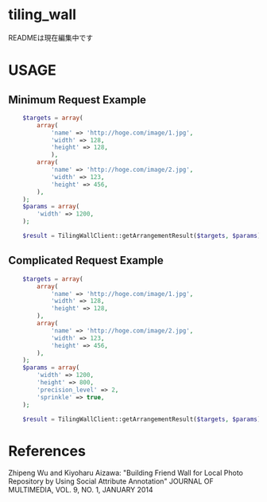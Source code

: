 tiling_wall
===========

READMEは現在編集中です

# USAGE

## Minimum Request Example

```php
	$targets = array(
		array(
			'name' => 'http://hoge.com/image/1.jpg',
			'width' => 128,
			'height' => 128,
			),
		array(
			'name' => 'http://hoge.com/image/2.jpg',
			'width' => 123,
			'height' => 456,
		),
	);
	$params = array(
		'width' => 1200,
	);

	$result = TilingWallClient::getArrangementResult($targets, $params);
```

## Complicated Request Example

```php
	$targets = array(
		array(
			'name' => 'http://hoge.com/image/1.jpg',
			'width' => 128,
			'height' => 128,
		),
		array(
			'name' => 'http://hoge.com/image/2.jpg',
			'width' => 123,
			'height' => 456,
		),
	);
	$params = array(
		'width' => 1200,
		'height' => 800,
		'precision_level' => 2,
		'sprinkle' => true,
	);

	$result = TilingWallClient::getArrangementResult($targets, $params);
```

# References

Zhipeng Wu and Kiyoharu Aizawa: "Building Friend Wall for Local Photo Repository by Using Social Attribute Annotation" JOURNAL OF MULTIMEDIA, VOL. 9, NO. 1, JANUARY 2014

